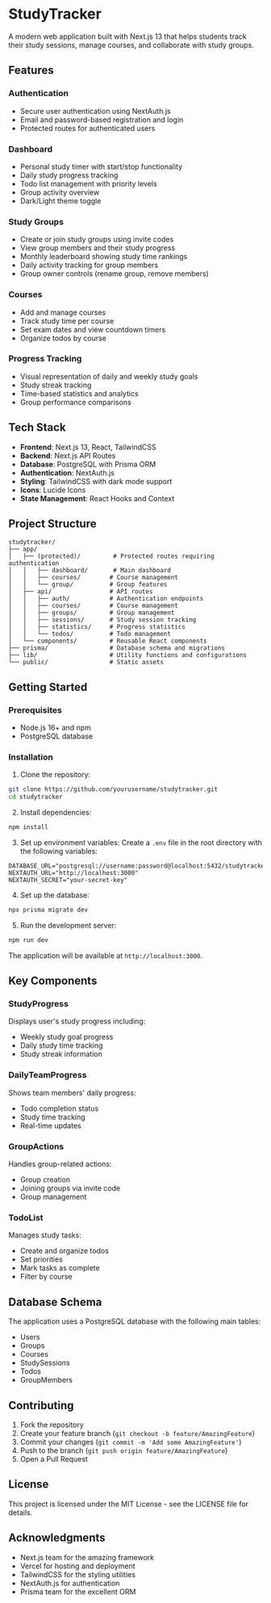 # StudyTracker

A modern web application built with Next.js 13 that helps students track their study sessions, manage courses, and collaborate with study groups.

## Features

### Authentication
- Secure user authentication using NextAuth.js
- Email and password-based registration and login
- Protected routes for authenticated users

### Dashboard
- Personal study timer with start/stop functionality
- Daily study progress tracking
- Todo list management with priority levels
- Group activity overview
- Dark/Light theme toggle

### Study Groups
- Create or join study groups using invite codes
- View group members and their study progress
- Monthly leaderboard showing study time rankings
- Daily activity tracking for group members
- Group owner controls (rename group, remove members)

### Courses
- Add and manage courses
- Track study time per course
- Set exam dates and view countdown timers
- Organize todos by course

### Progress Tracking
- Visual representation of daily and weekly study goals
- Study streak tracking
- Time-based statistics and analytics
- Group performance comparisons

## Tech Stack

- **Frontend**: Next.js 13, React, TailwindCSS
- **Backend**: Next.js API Routes
- **Database**: PostgreSQL with Prisma ORM
- **Authentication**: NextAuth.js
- **Styling**: TailwindCSS with dark mode support
- **Icons**: Lucide Icons
- **State Management**: React Hooks and Context

## Project Structure

```
studytracker/
├── app/
│   ├── (protected)/         # Protected routes requiring authentication
│   │   ├── dashboard/       # Main dashboard
│   │   ├── courses/        # Course management
│   │   └── group/          # Group features
│   ├── api/                # API routes
│   │   ├── auth/           # Authentication endpoints
│   │   ├── courses/        # Course management
│   │   ├── groups/         # Group management
│   │   ├── sessions/       # Study session tracking
│   │   ├── statistics/     # Progress statistics
│   │   └── todos/          # Todo management
│   └── components/         # Reusable React components
├── prisma/                 # Database schema and migrations
├── lib/                    # Utility functions and configurations
└── public/                 # Static assets
```

## Getting Started

### Prerequisites
- Node.js 16+ and npm
- PostgreSQL database

### Installation

1. Clone the repository:
```bash
git clone https://github.com/yourusername/studytracker.git
cd studytracker
```

2. Install dependencies:
```bash
npm install
```

3. Set up environment variables:
Create a `.env` file in the root directory with the following variables:
```env
DATABASE_URL="postgresql://username:password@localhost:5432/studytracker"
NEXTAUTH_URL="http://localhost:3000"
NEXTAUTH_SECRET="your-secret-key"
```

4. Set up the database:
```bash
npx prisma migrate dev
```

5. Run the development server:
```bash
npm run dev
```

The application will be available at `http://localhost:3000`.

## Key Components

### StudyProgress
Displays user's study progress including:
- Weekly study goal progress
- Daily study time tracking
- Study streak information

### DailyTeamProgress
Shows team members' daily progress:
- Todo completion status
- Study time tracking
- Real-time updates

### GroupActions
Handles group-related actions:
- Group creation
- Joining groups via invite code
- Group management

### TodoList
Manages study tasks:
- Create and organize todos
- Set priorities
- Mark tasks as complete
- Filter by course

## Database Schema

The application uses a PostgreSQL database with the following main tables:
- Users
- Groups
- Courses
- StudySessions
- Todos
- GroupMembers

## Contributing

1. Fork the repository
2. Create your feature branch (`git checkout -b feature/AmazingFeature`)
3. Commit your changes (`git commit -m 'Add some AmazingFeature'`)
4. Push to the branch (`git push origin feature/AmazingFeature`)
5. Open a Pull Request

## License

This project is licensed under the MIT License - see the LICENSE file for details.

## Acknowledgments

- Next.js team for the amazing framework
- Vercel for hosting and deployment
- TailwindCSS for the styling utilities
- NextAuth.js for authentication
- Prisma team for the excellent ORM 